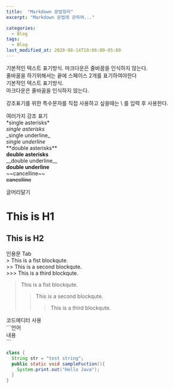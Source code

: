 ```yaml
---
title:  "Markdown 문법정리"
excerpt: "Markdown 문법에 관하여..."

categories:
  - Blog
tags:
  - Blog
last_modified_at: 2020-08-14T10:06:00-05:00
---
```


기본적인 텍스트 표기방식. 마크다운은 줄바꿈을 인식하지 않는다.  
줄바꿈을 하기위해서는 끝에 스페이스 2개를 표기하여야한다  
기본적인 텍스트 표기방식.  
마크다운은 줄바꿈을 인식하지 않는다.  
  
강조표기를 위한 특수문자를 직접 사용하고 싶을때는 \\ 를 입력 후 사용한다.  

여러가지 강조 표기  
\*single asterisks\*  
*single asterisks*  
\_single underline\_  
_single underline_  
\*\*double asterisks\*\*  
**double asterisks**  
\_\_double underline\_\_  
__double underline__  
\~~cancelline\~~  
~~cancelline~~  
  
글머리달기  
# This is H1  
## This is H2  
  
인용문 Tab  
\> This is a fist blockqute.  
\>\> This is a second blockqute.  
\>\>\> This is a third blockqute.  
  
> This is a fist blockqute.  
>> This is a second blockqute.  
>>> This is a third blockqute.  
  
코드에디터 사용  
\`\`\`언어  
내용  
\`\`\`  
  
```java  
class {  
  String str = "test string";  
  public static void sampleFuction(){  
    System.print.out("Hello Java");  
  }  
}  
```
